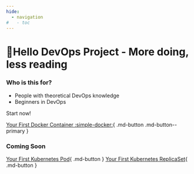 ```yaml
---
hide:
  - navigation
#   - toc
---
```

# 👋Hello DevOps Project - More doing, less reading

### Who is this for?
* People with theoretical DevOps knowledge
* Beginners in DevOps

Start now!

[Your First Docker Container :simple-docker:](./projects/buildpythonlocally/yourfirstproject.md){ .md-button .md-button--primary }

### Coming Soon

[Your First Kubernetes Pod](#){ .md-button }
[Your First Kubernetes ReplicaSet](#){ .md-button }

